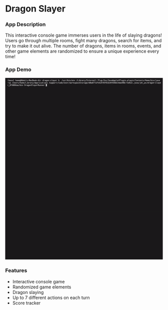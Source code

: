 # Dragon Slayer

### App Description

This interactive console game immerses users in the life of slaying dragons! Users go through
multiple rooms, fight many dragons, search for items, and try to make it out alive. The number of dragons,
items in rooms, events, and other game elements are randomized to ensure a unique experience every time!

### App Demo

<img src="demo.gif" width=800><br>

### Features

- Interactive console game
- Randomized game elements
- Dragon slaying
- Up to 7 different actions on each turn
- Score tracker